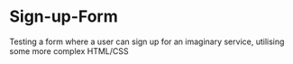 # Sign-up-Form
Testing a form where a user can sign up for an imaginary service, utilising some more complex HTML/CSS 
